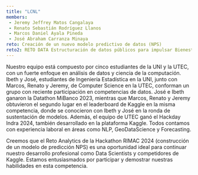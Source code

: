 ```yaml
---
title: "LCNL"
members:
 - Jeremy Jeffrey Matos Cangalaya
 - Renato Sebastián Rodríguez Llanos
 - Marcos Daniel Ayala Pineda 
 - José Abraham Carranza Minaya
reto: Creación de un nuevo modelo predictivo de datos (NPS)
reto2: RETO DATA Estructuración de datos públicos para impulsar Bienestar
---
```


Nuestro equipo está compuesto por cinco estudiantes de la UNI y la UTEC, con un fuerte enfoque en análisis de datos y ciencia de la computación. Ibeth y José, estudiantes de Ingeniería Estadística en la UNI, junto con Marcos, Renato y Jeremy, de Computer Science en la UTEC, conforman un grupo con reciente participación en competencias de datos. José e Ibeth ganaron la Datathon MiBanco 2023, mientras que Marcos, Renato y Jeremy obtuvieron el segundo lugar en el leaderboard de Kaggle en la misma competencia, donde se conocieron con Ibeth y José en la ronda de sustentación de modelos. Además, el equipo de UTEC ganó el Hackday Indra 2024, también desarrollado en la plataforma Kaggle. Todos contamos con experiencia laboral en áreas como NLP, GeoDataScience y Forecasting.

Creemos que el Reto Analytics de la Hackathon RIMAC 2024 (construcción de un modelo de predicción NPS) es una oportunidad ideal para continuar nuestro desarrollo profesional como Data Scientists y competidores de Kaggle. Estamos entusiasmados por participar y demostrar nuestras habilidades en esta competencia.